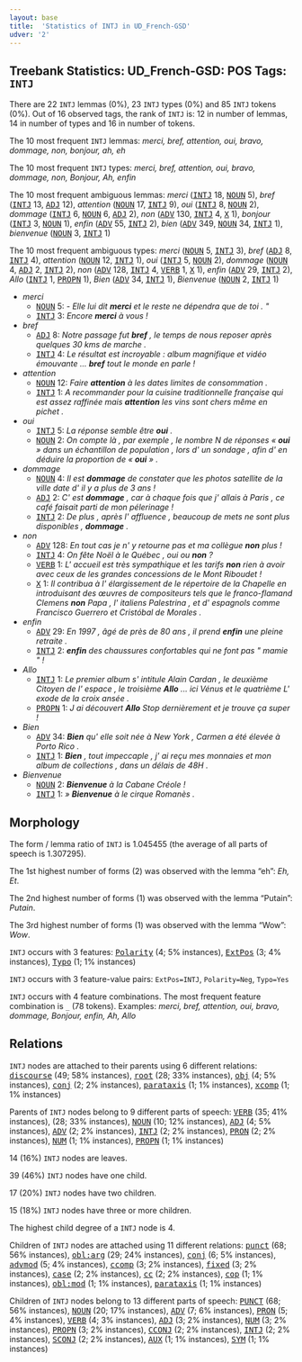 ```yaml
---
layout: base
title:  'Statistics of INTJ in UD_French-GSD'
udver: '2'
---
```


## Treebank Statistics: UD_French-GSD: POS Tags: `INTJ`

There are 22 `INTJ` lemmas (0%), 23 `INTJ` types (0%) and 85 `INTJ` tokens (0%).
Out of 16 observed tags, the rank of `INTJ` is: 12 in number of lemmas, 14 in number of types and 16 in number of tokens.

The 10 most frequent `INTJ` lemmas: <em>merci, bref, attention, oui, bravo, dommage, non, bonjour, ah, eh</em>

The 10 most frequent `INTJ` types:  <em>merci, bref, attention, oui, bravo, dommage, non, Bonjour, Ah, enfin</em>

The 10 most frequent ambiguous lemmas: <em>merci</em> (<tt><a href="fr_gsd-pos-INTJ.html">INTJ</a></tt> 18, <tt><a href="fr_gsd-pos-NOUN.html">NOUN</a></tt> 5), <em>bref</em> (<tt><a href="fr_gsd-pos-INTJ.html">INTJ</a></tt> 13, <tt><a href="fr_gsd-pos-ADJ.html">ADJ</a></tt> 12), <em>attention</em> (<tt><a href="fr_gsd-pos-NOUN.html">NOUN</a></tt> 17, <tt><a href="fr_gsd-pos-INTJ.html">INTJ</a></tt> 9), <em>oui</em> (<tt><a href="fr_gsd-pos-INTJ.html">INTJ</a></tt> 8, <tt><a href="fr_gsd-pos-NOUN.html">NOUN</a></tt> 2), <em>dommage</em> (<tt><a href="fr_gsd-pos-INTJ.html">INTJ</a></tt> 6, <tt><a href="fr_gsd-pos-NOUN.html">NOUN</a></tt> 6, <tt><a href="fr_gsd-pos-ADJ.html">ADJ</a></tt> 2), <em>non</em> (<tt><a href="fr_gsd-pos-ADV.html">ADV</a></tt> 130, <tt><a href="fr_gsd-pos-INTJ.html">INTJ</a></tt> 4, <tt><a href="fr_gsd-pos-X.html">X</a></tt> 1), <em>bonjour</em> (<tt><a href="fr_gsd-pos-INTJ.html">INTJ</a></tt> 3, <tt><a href="fr_gsd-pos-NOUN.html">NOUN</a></tt> 1), <em>enfin</em> (<tt><a href="fr_gsd-pos-ADV.html">ADV</a></tt> 55, <tt><a href="fr_gsd-pos-INTJ.html">INTJ</a></tt> 2), <em>bien</em> (<tt><a href="fr_gsd-pos-ADV.html">ADV</a></tt> 349, <tt><a href="fr_gsd-pos-NOUN.html">NOUN</a></tt> 34, <tt><a href="fr_gsd-pos-INTJ.html">INTJ</a></tt> 1), <em>bienvenue</em> (<tt><a href="fr_gsd-pos-NOUN.html">NOUN</a></tt> 3, <tt><a href="fr_gsd-pos-INTJ.html">INTJ</a></tt> 1)

The 10 most frequent ambiguous types:  <em>merci</em> (<tt><a href="fr_gsd-pos-NOUN.html">NOUN</a></tt> 5, <tt><a href="fr_gsd-pos-INTJ.html">INTJ</a></tt> 3), <em>bref</em> (<tt><a href="fr_gsd-pos-ADJ.html">ADJ</a></tt> 8, <tt><a href="fr_gsd-pos-INTJ.html">INTJ</a></tt> 4), <em>attention</em> (<tt><a href="fr_gsd-pos-NOUN.html">NOUN</a></tt> 12, <tt><a href="fr_gsd-pos-INTJ.html">INTJ</a></tt> 1), <em>oui</em> (<tt><a href="fr_gsd-pos-INTJ.html">INTJ</a></tt> 5, <tt><a href="fr_gsd-pos-NOUN.html">NOUN</a></tt> 2), <em>dommage</em> (<tt><a href="fr_gsd-pos-NOUN.html">NOUN</a></tt> 4, <tt><a href="fr_gsd-pos-ADJ.html">ADJ</a></tt> 2, <tt><a href="fr_gsd-pos-INTJ.html">INTJ</a></tt> 2), <em>non</em> (<tt><a href="fr_gsd-pos-ADV.html">ADV</a></tt> 128, <tt><a href="fr_gsd-pos-INTJ.html">INTJ</a></tt> 4, <tt><a href="fr_gsd-pos-VERB.html">VERB</a></tt> 1, <tt><a href="fr_gsd-pos-X.html">X</a></tt> 1), <em>enfin</em> (<tt><a href="fr_gsd-pos-ADV.html">ADV</a></tt> 29, <tt><a href="fr_gsd-pos-INTJ.html">INTJ</a></tt> 2), <em>Allo</em> (<tt><a href="fr_gsd-pos-INTJ.html">INTJ</a></tt> 1, <tt><a href="fr_gsd-pos-PROPN.html">PROPN</a></tt> 1), <em>Bien</em> (<tt><a href="fr_gsd-pos-ADV.html">ADV</a></tt> 34, <tt><a href="fr_gsd-pos-INTJ.html">INTJ</a></tt> 1), <em>Bienvenue</em> (<tt><a href="fr_gsd-pos-NOUN.html">NOUN</a></tt> 2, <tt><a href="fr_gsd-pos-INTJ.html">INTJ</a></tt> 1)


* <em>merci</em>
  * <tt><a href="fr_gsd-pos-NOUN.html">NOUN</a></tt> 5: <em>- Elle lui dit <b>merci</b> et le reste ne dépendra que de toi . "</em>
  * <tt><a href="fr_gsd-pos-INTJ.html">INTJ</a></tt> 3: <em>Encore <b>merci</b> à vous !</em>
* <em>bref</em>
  * <tt><a href="fr_gsd-pos-ADJ.html">ADJ</a></tt> 8: <em>Notre passage fut <b>bref</b> , le temps de nous reposer après quelques 30 kms de marche .</em>
  * <tt><a href="fr_gsd-pos-INTJ.html">INTJ</a></tt> 4: <em>Le résultat est incroyable : album magnifique et vidéo émouvante ... <b>bref</b> tout le monde en parle !</em>
* <em>attention</em>
  * <tt><a href="fr_gsd-pos-NOUN.html">NOUN</a></tt> 12: <em>Faire <b>attention</b> à les dates limites de consommation .</em>
  * <tt><a href="fr_gsd-pos-INTJ.html">INTJ</a></tt> 1: <em>A recommander pour la cuisine traditionnelle française qui est assez raffinée mais <b>attention</b> les vins sont chers même en pichet .</em>
* <em>oui</em>
  * <tt><a href="fr_gsd-pos-INTJ.html">INTJ</a></tt> 5: <em>La réponse semble être <b>oui</b> .</em>
  * <tt><a href="fr_gsd-pos-NOUN.html">NOUN</a></tt> 2: <em>On compte là , par exemple , le nombre N de réponses « <b>oui</b> » dans un échantillon de population , lors d' un sondage , afin d' en déduire la proportion de « <b>oui</b> » .</em>
* <em>dommage</em>
  * <tt><a href="fr_gsd-pos-NOUN.html">NOUN</a></tt> 4: <em>Il est <b>dommage</b> de constater que les photos satellite de la ville date d' il y a plus de 3 ans !</em>
  * <tt><a href="fr_gsd-pos-ADJ.html">ADJ</a></tt> 2: <em>C' est <b>dommage</b> , car à chaque fois que j' allais à Paris , ce café faisait parti de mon pélerinage !</em>
  * <tt><a href="fr_gsd-pos-INTJ.html">INTJ</a></tt> 2: <em>De plus , après l' affluence , beaucoup de mets ne sont plus disponibles , <b>dommage</b> .</em>
* <em>non</em>
  * <tt><a href="fr_gsd-pos-ADV.html">ADV</a></tt> 128: <em>En tout cas je n' y retourne pas et ma collègue <b>non</b> plus !</em>
  * <tt><a href="fr_gsd-pos-INTJ.html">INTJ</a></tt> 4: <em>On fête Noël à le Québec , oui ou <b>non</b> ?</em>
  * <tt><a href="fr_gsd-pos-VERB.html">VERB</a></tt> 1: <em>L' accueil est très sympathique et les tarifs <b>non</b> rien à avoir avec ceux de les grandes concessions de le Mont Riboudet !</em>
  * <tt><a href="fr_gsd-pos-X.html">X</a></tt> 1: <em>Il contribua à l' élargissement de le répertoire de la Chapelle en introduisant des œuvres de compositeurs tels que le franco-flamand Clemens <b>non</b> Papa , l' italiens Palestrina , et d' espagnols comme Francisco Guerrero et Cristóbal de Morales .</em>
* <em>enfin</em>
  * <tt><a href="fr_gsd-pos-ADV.html">ADV</a></tt> 29: <em>En 1997 , âgé de près de 80 ans , il prend <b>enfin</b> une pleine retraite .</em>
  * <tt><a href="fr_gsd-pos-INTJ.html">INTJ</a></tt> 2: <em><b>enfin</b> des chaussures confortables qui ne font pas " mamie " !</em>
* <em>Allo</em>
  * <tt><a href="fr_gsd-pos-INTJ.html">INTJ</a></tt> 1: <em>Le premier album s' intitule Alain Cardan , le deuxième Citoyen de l' espace , le troisième <b>Allo</b> ... ici Vénus et le quatrième L' exode de la croix ansée .</em>
  * <tt><a href="fr_gsd-pos-PROPN.html">PROPN</a></tt> 1: <em>J ai découvert <b>Allo</b> Stop dernièrement et je trouve ça super !</em>
* <em>Bien</em>
  * <tt><a href="fr_gsd-pos-ADV.html">ADV</a></tt> 34: <em><b>Bien</b> qu' elle soit née à New York , Carmen a été élevée à Porto Rico .</em>
  * <tt><a href="fr_gsd-pos-INTJ.html">INTJ</a></tt> 1: <em><b>Bien</b> , tout impeccaple , j' ai reçu mes monnaies et mon album de collections , dans un délais de 48H .</em>
* <em>Bienvenue</em>
  * <tt><a href="fr_gsd-pos-NOUN.html">NOUN</a></tt> 2: <em><b>Bienvenue</b> à la Cabane Créole !</em>
  * <tt><a href="fr_gsd-pos-INTJ.html">INTJ</a></tt> 1: <em>» <b>Bienvenue</b> à le cirque Romanès .</em>

## Morphology

The form / lemma ratio of `INTJ` is 1.045455 (the average of all parts of speech is 1.307295).

The 1st highest number of forms (2) was observed with the lemma “eh”: <em>Eh, Et</em>.

The 2nd highest number of forms (1) was observed with the lemma “Putain”: <em>Putain</em>.

The 3rd highest number of forms (1) was observed with the lemma “Wow”: <em>Wow</em>.

`INTJ` occurs with 3 features: <tt><a href="fr_gsd-feat-Polarity.html">Polarity</a></tt> (4; 5% instances), <tt><a href="fr_gsd-feat-ExtPos.html">ExtPos</a></tt> (3; 4% instances), <tt><a href="fr_gsd-feat-Typo.html">Typo</a></tt> (1; 1% instances)

`INTJ` occurs with 3 feature-value pairs: `ExtPos=INTJ`, `Polarity=Neg`, `Typo=Yes`

`INTJ` occurs with 4 feature combinations.
The most frequent feature combination is `_` (78 tokens).
Examples: <em>merci, bref, attention, oui, bravo, dommage, Bonjour, enfin, Ah, Allo</em>


## Relations

`INTJ` nodes are attached to their parents using 6 different relations: <tt><a href="fr_gsd-dep-discourse.html">discourse</a></tt> (49; 58% instances), <tt><a href="fr_gsd-dep-root.html">root</a></tt> (28; 33% instances), <tt><a href="fr_gsd-dep-obj.html">obj</a></tt> (4; 5% instances), <tt><a href="fr_gsd-dep-conj.html">conj</a></tt> (2; 2% instances), <tt><a href="fr_gsd-dep-parataxis.html">parataxis</a></tt> (1; 1% instances), <tt><a href="fr_gsd-dep-xcomp.html">xcomp</a></tt> (1; 1% instances)

Parents of `INTJ` nodes belong to 9 different parts of speech: <tt><a href="fr_gsd-pos-VERB.html">VERB</a></tt> (35; 41% instances),  (28; 33% instances), <tt><a href="fr_gsd-pos-NOUN.html">NOUN</a></tt> (10; 12% instances), <tt><a href="fr_gsd-pos-ADJ.html">ADJ</a></tt> (4; 5% instances), <tt><a href="fr_gsd-pos-ADV.html">ADV</a></tt> (2; 2% instances), <tt><a href="fr_gsd-pos-INTJ.html">INTJ</a></tt> (2; 2% instances), <tt><a href="fr_gsd-pos-PRON.html">PRON</a></tt> (2; 2% instances), <tt><a href="fr_gsd-pos-NUM.html">NUM</a></tt> (1; 1% instances), <tt><a href="fr_gsd-pos-PROPN.html">PROPN</a></tt> (1; 1% instances)

14 (16%) `INTJ` nodes are leaves.

39 (46%) `INTJ` nodes have one child.

17 (20%) `INTJ` nodes have two children.

15 (18%) `INTJ` nodes have three or more children.

The highest child degree of a `INTJ` node is 4.

Children of `INTJ` nodes are attached using 11 different relations: <tt><a href="fr_gsd-dep-punct.html">punct</a></tt> (68; 56% instances), <tt><a href="fr_gsd-dep-obl-arg.html">obl:arg</a></tt> (29; 24% instances), <tt><a href="fr_gsd-dep-conj.html">conj</a></tt> (6; 5% instances), <tt><a href="fr_gsd-dep-advmod.html">advmod</a></tt> (5; 4% instances), <tt><a href="fr_gsd-dep-ccomp.html">ccomp</a></tt> (3; 2% instances), <tt><a href="fr_gsd-dep-fixed.html">fixed</a></tt> (3; 2% instances), <tt><a href="fr_gsd-dep-case.html">case</a></tt> (2; 2% instances), <tt><a href="fr_gsd-dep-cc.html">cc</a></tt> (2; 2% instances), <tt><a href="fr_gsd-dep-cop.html">cop</a></tt> (1; 1% instances), <tt><a href="fr_gsd-dep-obl-mod.html">obl:mod</a></tt> (1; 1% instances), <tt><a href="fr_gsd-dep-parataxis.html">parataxis</a></tt> (1; 1% instances)

Children of `INTJ` nodes belong to 13 different parts of speech: <tt><a href="fr_gsd-pos-PUNCT.html">PUNCT</a></tt> (68; 56% instances), <tt><a href="fr_gsd-pos-NOUN.html">NOUN</a></tt> (20; 17% instances), <tt><a href="fr_gsd-pos-ADV.html">ADV</a></tt> (7; 6% instances), <tt><a href="fr_gsd-pos-PRON.html">PRON</a></tt> (5; 4% instances), <tt><a href="fr_gsd-pos-VERB.html">VERB</a></tt> (4; 3% instances), <tt><a href="fr_gsd-pos-ADJ.html">ADJ</a></tt> (3; 2% instances), <tt><a href="fr_gsd-pos-NUM.html">NUM</a></tt> (3; 2% instances), <tt><a href="fr_gsd-pos-PROPN.html">PROPN</a></tt> (3; 2% instances), <tt><a href="fr_gsd-pos-CCONJ.html">CCONJ</a></tt> (2; 2% instances), <tt><a href="fr_gsd-pos-INTJ.html">INTJ</a></tt> (2; 2% instances), <tt><a href="fr_gsd-pos-SCONJ.html">SCONJ</a></tt> (2; 2% instances), <tt><a href="fr_gsd-pos-AUX.html">AUX</a></tt> (1; 1% instances), <tt><a href="fr_gsd-pos-SYM.html">SYM</a></tt> (1; 1% instances)

